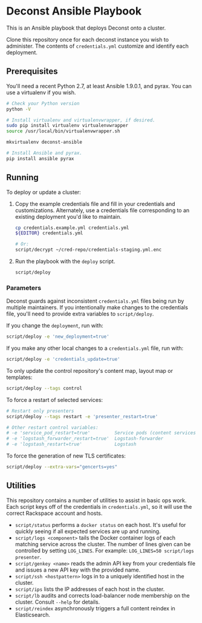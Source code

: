 # Deconst Ansible Playbook

This is an Ansible playbook that deploys Deconst onto a cluster.

Clone this repository once for each deconst instance you wish to administer. The contents of `credentials.yml` customize and identify each deployment.

## Prerequisites

You'll need a recent Python 2.7, at least Ansible 1.9.0.1, and pyrax. You can use a virtualenv if you wish.

```bash
# Check your Python version
python -V

# Install virtualenv and virtualenvwrapper, if desired.
sudo pip install virtualenv virtualenvwrapper
source /usr/local/bin/virtualenvwrapper.sh

mkvirtualenv deconst-ansible

# Install Ansible and pyrax.
pip install ansible pyrax
```

## Running

To deploy or update a cluster:

 1. Copy the example credentials file and fill in your credentials and customizations. Alternately, use a credentials file corresponding to an existing deployment you'd like to maintain.

    ```bash
    cp credentials.example.yml credentials.yml
    ${EDITOR} credentials.yml

    # Or:
    script/decrypt ~/cred-repo/credentials-staging.yml.enc
    ```

 2. Run the playbook with the `deploy` script.

    ```bash
    script/deploy
    ```

### Parameters

Deconst guards against inconsistent `credentials.yml` files being run by multiple maintainers. If you intentionally make changes to the credentials file, you'll need to provide extra variables to `script/deploy`.

If you change the `deployment`, run with:

```bash
script/deploy -e 'new_deployment=true'
```

If you make any other local changes to a `credentials.yml` file, run with:

```bash
script/deploy -e 'credentials_update=true'
```

To only update the control repository's content map, layout map or templates:

```bash
script/deploy --tags control
```

To force a restart of selected services:

```bash
# Restart only presenters
script/deploy --tags restart -e 'presenter_restart=true'

# Other restart control variables:
# -e 'service_pod_restart=true'         Service pods (content services and presenter)
# -e 'logstash_forwarder_restart=true'  Logstash-forwarder
# -e 'logstash_restart=true'            Logstash
```

To force the generation of new TLS certificates:

```bash
script/deploy --extra-vars="gencerts=yes"
```

## Utilities

This repository contains a number of utilities to assist in basic ops work. Each script keys off of the credentials in `credentials.yml`, so it will use the correct Rackspace account and hosts.

 * `script/status` performs a `docker status` on each host. It's useful for quickly seeing if all expected services are up and running.
 * `script/logs <component>` tails the Docker container logs of each matching service across the cluster. The number of lines given can be controlled by setting `LOG_LINES`. For example: `LOG_LINES=50 script/logs presenter`.
 * `script/genkey <name>` reads the admin API key from your credentials file and issues a new API key with the provided name.
 * `script/ssh <hostpattern>` logs in to a uniquely identified host in the cluster.
 * `script/ips` lists the IP addresses of each host in the cluster.
 * `script/lb` audits and corrects load-balancer node membership on the cluster. Consult `--help` for details.
 * `script/reindex` asynchronously triggers a full content reindex in Elasticsearch.

